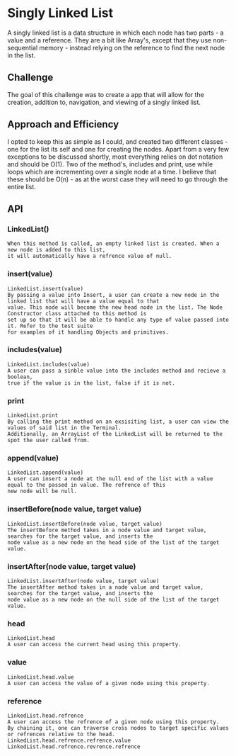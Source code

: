# Singly Linked List
A singly linked list is a data structure in which each node has two parts - a value and a reference. They are a bit like 
Array's, except that they use non-sequential memory - instead relying on the reference to find the next node in the list.
  

## Challenge

The goal of this challenge was to create a app that will allow for the creation, addition to, navigation,
 and viewing of a singly linked list. 


## Approach and Efficiency
I opted to keep this as simple as I could, and created two different classes - one for the list its self and one for 
creating the nodes. Apart from a very few exceptions to be discussed shortly, most everything relies on dot notation and 
should be O(1). Two of the method's, includes and print, use while loops which are incrementing over a single node at a 
time. I believe that these should be O(n) - as at the worst case they will need to go through the entire list. 


 ## API 
 
 ### LinkedList()
    When this method is called, an empty linked list is created. When a new node is added to this list, 
    it will automatically have a refrence value of null.
    
 ### insert(value)
    LinkedList.insert(value)
    By passing a value into Insert, a user can create a new node in the linked list that will have a value equal to that
    value. This node will become the new head node in the list. The Node Constructor class attached to this method is
    set up so that it will be able to handle any type of value passed into it. Refer to the test suite
    for examples of it handling Objects and primitives. 
    
 ### includes(value) 
    LinkedList.includes(value)
    A user can pass a sinble value into the includes method and recieve a boolean, 
    true if the value is in the list, false if it is not. 
    
 ### print
    LinkedList.print 
    By calling the print method on an exsisiting list, a user can view the values of said list in the Terminal. 
    Additionally, an ArrayList of the LinkedList will be returned to the spot the user called from. 
    
 ### append(value) 
    LinkedList.append(value)
    A user can insert a node at the null end of the list with a value equal to the passed in value. The refrence of this
    new node will be null. 
 
 ### insertBefore(node value, target value) 
    LinkedList.insertBefore(node value, target value) 
    The insertBefore method takes in a node value and target value, searches for the target value, and inserts the
    node value as a new node on the head side of the list of the target value.
    
 ### insertAfter(node value, target value)
    LinkedList.insertAfter(node value, target value)
    The insertAfter method takes in a node value and target value, searches for the target value, and inserts the
    node value as a new node on the null side of the list of the target value.
    
 ### head 
    LinkedList.head
    A user can access the current head using this property. 
 
 ### value 
    LinkedList.head.value 
    A user can access the value of a given node using this property. 
 
 ### reference 
    LinkedList.head.refrence 
    A user can access the refrence of a given node using this property. 
    By chaining it, one can traverse cross nodes to target specific values or refrences relative to the head. 
    LinkedList.head.refrence.refrence.value 
    LinkedList.head.refrence.revrence.refrence 
   
    
    
    
    
  